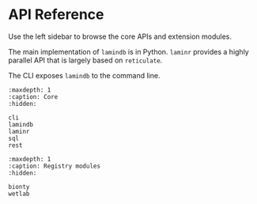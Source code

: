 # API Reference

Use the left sidebar to browse the core APIs and extension modules.

The main implementation of `lamindb` is in Python. `laminr` provides a highly parallel API that is largely based on `reticulate`.

The CLI exposes `lamindb` to the command line.

```{toctree}
:maxdepth: 1
:caption: Core
:hidden:

cli
lamindb
laminr
sql
rest
```

```{toctree}
:maxdepth: 1
:caption: Registry modules
:hidden:

bionty
wetlab
```
